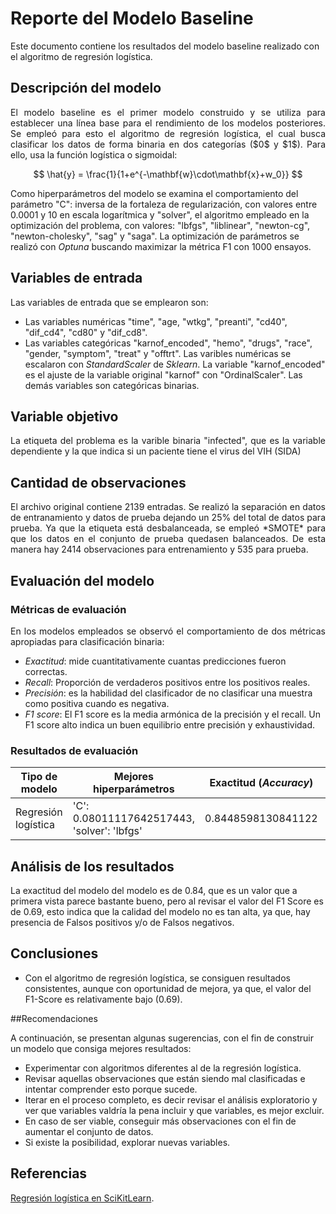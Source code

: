 # Reporte del Modelo Baseline

Este documento contiene los resultados del modelo baseline realizado con el algoritmo de regresión logística.

## Descripción del modelo

<p align="justify">
El modelo baseline es el primer modelo construido y se utiliza para establecer una línea base para el rendimiento de los modelos posteriores. Se empleó para esto el algoritmo de regresión logística, el cual busca clasificar los datos de forma binaria en dos categorías ($0$ y $1$). Para ello, usa la función logística o sigmoidal:
</p>

$$
\hat{y} = \frac{1}{1+e^{-\mathbf{w}\cdot\mathbf{x}+w_0}}
$$

Como hiperparámetros del modelo se examina el comportamiento del parámetro "C": inversa de la fortaleza de regularización, con valores entre 0.0001 y 10 en escala logarítmica y "solver", el algoritmo empleado en la optimización del problema, con valores: "lbfgs", "liblinear", "newton-cg", "newton-cholesky", "sag" y "saga". La optimización de parámetros se realizó con *Optuna* buscando maximizar la métrica F1 con 1000 ensayos.

## Variables de entrada

Las variables de entrada que se emplearon son: 
- Las variables numéricas "time", "age, "wtkg", "preanti", "cd40", "dif_cd4", "cd80" y "dif_cd8".
- Las variables categóricas "karnof_encoded", "hemo", "drugs", "race", "gender, "symptom", "treat" y "offtrt".
Las varibles numéricas se escalaron con *StandardScaler* de *Sklearn*. La variable "karnof_encoded" es el ajuste de la variable original "karnof" con "OrdinalScaler". Las demás variables son categóricas binarias.

## Variable objetivo

<p align="justify">
La etiqueta del problema es la varible binaria "infected", que es la variable dependiente y la que indica si un paciente tiene el virus del VIH (SIDA)
</p>

## Cantidad de observaciones

<p align="justify">
El archivo original contiene 2139 entradas. Se realizó la separación en datos de entranamiento y datos de prueba dejando un 25% del total de datos para prueba. Ya que la etiqueta está desbalanceada, se empleó *SMOTE* para que los datos en el conjunto de prueba quedasen balanceados. De esta manera hay 2414 observaciones para entrenamiento y 535 para prueba.

</p>

## Evaluación del modelo

### Métricas de evaluación

<p align="justify">
En los modelos empleados se observó el comportamiento de dos métricas apropiadas para clasificación binaria:

</p>

- *Exactitud*: mide cuantitativamente cuantas predicciones fueron correctas.
- *Recall*: Proporción de verdaderos positivos entre los positivos reales.
- *Precisión*: es la habilidad del clasificador de no clasificar una muestra como positiva cuando es negativa.
- *F1 score*: El F1 score es la media armónica de la precisión y el recall. Un F1 score alto indica un buen equilibrio entre precisión y exhaustividad.

### Resultados de evaluación

| Tipo de modelo | Mejores hiperparámetros | Exactitud (*Accuracy*) |  F1 Score | 
| --- | --- | --- | --- | 
| Regresión logística | 'C': 0.08011117642517443, 'solver': 'lbfgs' | 0.8448598130841122 | 0.6937269372693727 |


## Análisis de los resultados

La exactitud del modelo del modelo es de 0.84, que es un valor que a primera vista parece bastante bueno, pero al revisar el valor del F1 Score es de 0.69, esto indica que la calidad del modelo no es tan alta, ya que, hay presencia de Falsos positivos y/o de Falsos negativos. 

## Conclusiones

- Con el algoritmo de regresión logística, se consiguen resultados consistentes, aunque con oportunidad de mejora, ya que, el valor del F1-Score es relativamente bajo (0.69).

##Recomendaciones 

A continuación, se presentan algunas sugerencias, con el fin de construir un modelo que consiga mejores resultados: 

- Experimentar con algoritmos diferentes al de la regresión logística. 
- Revisar aquellas observaciones que están siendo mal clasificadas e intentar comprender esto porque sucede. 
- Iterar en el proceso completo, es decir revisar el análisis exploratorio y ver que variables valdría la pena incluir y que variables, es mejor excluir. 
- En caso de ser viable, conseguir más observaciones con el fin de aumentar el conjunto de datos. 
- Si existe la posibilidad, explorar nuevas variables. 

## Referencias

[Regresión logística en SciKitLearn](https://scikit-learn.org/stable/modules/generated/sklearn.linear_model.LogisticRegression.html).
